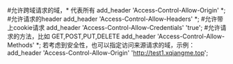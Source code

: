 

#允许跨域请求的域，* 代表所有
add_header 'Access-Control-Allow-Origin' *;
#允许请求的header
add_header 'Access-Control-Allow-Headers' *;
#允许带上cookie请求
add_header 'Access-Control-Allow-Credentials' 'true';
#允许请求的方法，比如 GET,POST,PUT,DELETE
add_header 'Access-Control-Allow-Methods' *;
若考虑到安全性，也可以指定访问来源请求的域，示例：
add_header 'Access-Control-Allow-Origin' 'http://test1.xqiangme.top';
